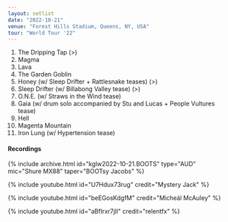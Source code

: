 ```yaml
---
layout: setlist
date: "2022-10-21"
venue: "Forest Hills Stadium, Queens, NY, USA"
tour: "World Tour '22"
---
```



 1. The Dripping Tap
    (>)
 2. Magma
 3. Lava
 4. The Garden Goblin
 5. Honey
    (w/ Sleep Drifter + Rattlesnake teases) (>)
 6. Sleep Drifter
    (w/ Billabong Valley tease) (>)
 7. O.N.E.
    (w/ Straws in the Wind tease)
 8. Gaia
    (w/ drum solo accompanied by Stu and Lucas + People
    Vultures tease)
 9. Hell
10. Magenta Mountain
11. Iron Lung
    (w/ Hypertension tease)


#### Recordings

{% include archive.html id="kglw2022-10-21.BOOTS" type="AUD" mic="Shure MX88" taper="BOOTsy Jacobs" %}

{% include youtube.html id="U7Hdux73rug" credit="Mystery Jack" %}

{% include youtube.html id="beEGosKdgfM" credit="Micheál McAuley" %}

{% include youtube.html id="aBfIrxr7jlI" credit="relentfx" %}
